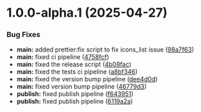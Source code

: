 # 1.0.0-alpha.1 (2025-04-27)

### Bug Fixes

- **main:** added prettier:fix script to fix icons_list issue ([98a7f63](https://github.com/arpitmalik832/common-js-utils-monorepo/commit/98a7f63836d9571c56e7b2ba0a02fd804e76893e))
- **main:** fixed ci pipeline ([4758fcf](https://github.com/arpitmalik832/common-js-utils-monorepo/commit/4758fcf557499ee19e299f9597503fd88f69a6da))
- **main:** fixed the release script ([4b08fac](https://github.com/arpitmalik832/common-js-utils-monorepo/commit/4b08facdd6165d58a9e78e6ea215b8d530993973))
- **main:** fixed the tests ci pipeline ([a8bf346](https://github.com/arpitmalik832/common-js-utils-monorepo/commit/a8bf346e5d7f5a11546357a51e40fb0cd5b6ee1a))
- **main:** fixed the version bump pipeline ([dee4d0d](https://github.com/arpitmalik832/common-js-utils-monorepo/commit/dee4d0d43ea43e9df927ec814cdc2dde9429b6ea))
- **main:** fixed version bump pipeline ([46779d3](https://github.com/arpitmalik832/common-js-utils-monorepo/commit/46779d3764a8443f951b6b44abb30dc35eb9cffa))
- **publish:** fixed publish pipeline ([f643951](https://github.com/arpitmalik832/common-js-utils-monorepo/commit/f6439519d3d3afe1c2b08d11f59ab28ec37fb627))
- **publish:** fixed publish pipeline ([6119a2a](https://github.com/arpitmalik832/common-js-utils-monorepo/commit/6119a2a3f3170bf5dc4cbc2e2ce0b1d6ec517bdd))

